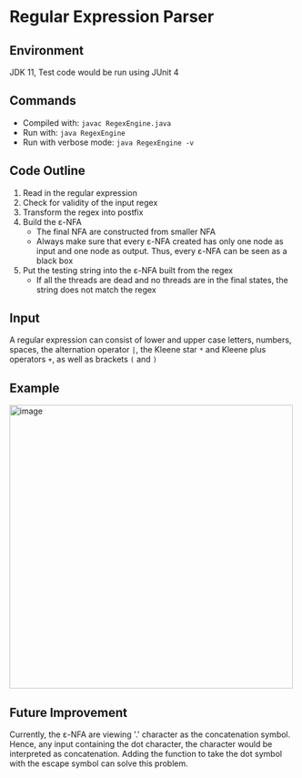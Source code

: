 # Regular Expression Parser

## Environment
JDK 11, Test code would be run using JUnit 4

## Commands
* Compiled with: `javac RegexEngine.java`
* Run with: `java RegexEngine`
* Run with verbose mode: `java RegexEngine -v`

## Code Outline
1. Read in the regular expression
2. Check for validity of the input regex
3. Transform the regex into postfix
4. Build the ε-NFA
    * The final NFA are constructed from smaller NFA
    * Always make sure that every ε-NFA created has only one node as input and one node as output. Thus, every ε-NFA can be seen as a black box
5. Put the testing string into the ε-NFA built from the regex
    * If all the threads are dead and no threads are in the final states, the string does not match the regex
  
## Input
A regular expression can consist of lower and upper case letters, numbers, spaces, the alternation operator `|`, the Kleene star `*` and Kleene plus operators `+`, as well as brackets `(` and `)`

## Example
<img width="498" alt="image" src="https://github.com/elemcraft/Regular-Expression-Parser/assets/48006644/b1463487-0b24-47ae-a3e5-b9ccee071b09">

## Future Improvement
Currently, the ε-NFA are viewing '.' character as the concatenation symbol. Hence, any input containing the dot character, the character would be interpreted as concatenation. Adding the function to take the dot symbol with the escape symbol can solve this problem.
